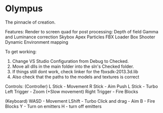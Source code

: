 Olympus
=======

The pinnacle of creation.

Features:
Render to screen quad for post processing:
    Depth of field
	Gamma and Luminance correction
Skybox
Apex Particles
FBX Loader
Box Shooter
Dynamic Environment mapping

To get working:
1. Change VS Studio Configuration from Debug to Checked.
2. Move all dlls in the main folder into the sln's Checked folder.
3. If things still dont work, check linker for the fbxsdk-2013.3d.lib
4. Also check that the paths to the models and textures is correct

Controls:
(Controller)
L Stick - Movement
R Stick - Aim
Push L Stick - Turbo
Left Trigger - Zoom (+Slow movement)
Right Trigger - Fire Blocks

(Keyboard)
WASD - Movement
LShift - Turbo
Click and drag - Aim
B - Fire Blocks
Y - Turn on emitters
H - turn off emitters